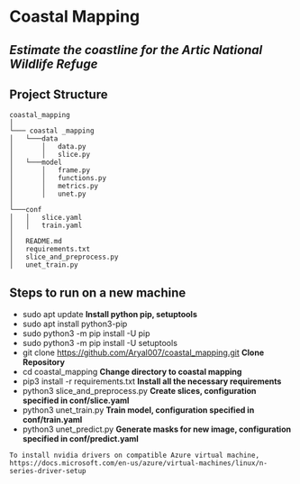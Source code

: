 # Coastal Mapping
## _Estimate the coastline for the Artic National Wildlife Refuge_

## Project Structure
```
coastal_mapping
│
└─── coastal _mapping
│   └───data
│       │   data.py
│       │   slice.py
│   └───model
│       │   frame.py
│       │   functions.py
│       │   metrics.py
│       │   unet.py
│   
└───conf
│   │   slice.yaml
│   │   train.yaml
│   
│   README.md
│   requirements.txt
│   slice_and_preprocess.py
│   unet_train.py
```

## Steps to run on a new machine

* sudo apt update                                                   __Install python pip, setuptools__
* sudo apt install python3-pip
* sudo python3 -m pip install -U pip
* sudo python3 -m pip install -U setuptools
* git clone https://github.com/Aryal007/coastal_mapping.git         __Clone Repository__
* cd coastal_mapping                                                __Change directory to coastal mapping__
* pip3 install -r requirements.txt                                  __Install all the necessary requirements__
* python3 slice_and_preprocess.py                                   __Create slices, configuration specified in conf/slice.yaml__
* python3 unet_train.py                                             __Train model, configuration specified in conf/train.yaml__
* python3 unet_predict.py                                           __Generate masks for new image, configuration specified in conf/predict.yaml__

```
To install nvidia drivers on compatible Azure virtual machine, 
https://docs.microsoft.com/en-us/azure/virtual-machines/linux/n-series-driver-setup
```